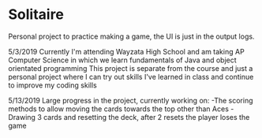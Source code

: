 # Solitaire
Personal project to practice making a game, the UI is just in the output logs.

5/3/2019
Currently I'm attending Wayzata High School and am taking AP Computer Science in which we learn fundamentals of Java and object orientated programming
This project is separate from the course and just a personal project where I can try out skills I've learned in class and continue to improve my coding skills

5/13/2019
Large progress in the project, currently working on: 
-The scoring methods to allow moving the cards towards the top other than Aces
-Drawing 3 cards and resetting the deck, after 2 resets the player loses the game 